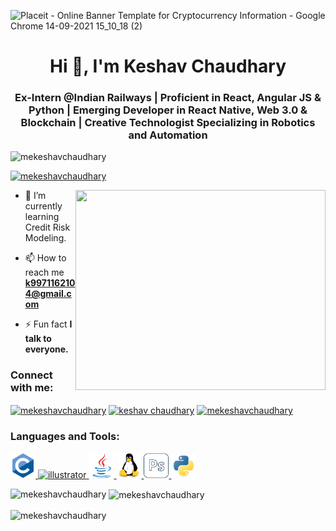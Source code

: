 ![Placeit - Online Banner Template for Cryptocurrency Information - Google Chrome 14-09-2021 15_10_18 (2)](https://user-images.githubusercontent.com/89526270/133236758-16a72bb7-b018-4fea-8f11-492c1b547b8b.png)


<h1 align="center">Hi 👋, I'm Keshav Chaudhary</h1>
<h3 align="center">Ex-Intern @Indian Railways | Proficient in React, Angular JS & Python | Emerging Developer in React Native, Web 3.0 & Blockchain | Creative Technologist Specializing in Robotics and Automation</h3>

<p align="left"> <img src="https://komarev.com/ghpvc/?username=mekeshavchaudhary&label=Profile%20views&color=0e75b6&style=flat" alt="mekeshavchaudhary" /> </p>

<p align="left"> <a href="https://github.com/ryo-ma/github-profile-trophy"><img src="https://github-profile-trophy.vercel.app/?username=mekeshavchaudhary" alt="mekeshavchaudhary" /></a> </p>

<p><img align="right"  src="https://cdn.dribbble.com/users/2646423/screenshots/5507196/computer.gif" width="400" height="320" /></p>

- 🔭 I’m currently learning Credit Risk Modeling.

- 📫 How to reach me **k9971162104@gmail.com**

- ⚡ Fun fact **I talk to everyone.**

<h3 align="left">Connect with me:</h3>
<p align="left">
<a href="https://linkedin.com/in/mekeshavchaudhary" target="blank"><img align="center" src="https://raw.githubusercontent.com/rahuldkjain/github-profile-readme-generator/master/src/images/icons/Social/linked-in-alt.svg" alt="mekeshavchaudhary" height="30" width="40" /></a>
<a href="https://fb.com/keshav chaudhary" target="blank"><img align="center" src="https://raw.githubusercontent.com/rahuldkjain/github-profile-readme-generator/master/src/images/icons/Social/facebook.svg" alt="keshav chaudhary" height="30" width="40" /></a>
<a href="https://instagram.com/mekeshavchaudhary" target="blank"><img align="center" src="https://raw.githubusercontent.com/rahuldkjain/github-profile-readme-generator/master/src/images/icons/Social/instagram.svg" alt="mekeshavchaudhary" height="30" width="40" /></a>
</p>

<h3 align="left">Languages and Tools:</h3>
<p align="left"> <a href="https://www.cprogramming.com/" target="_blank"> <img src="https://raw.githubusercontent.com/devicons/devicon/master/icons/c/c-original.svg" alt="c" width="40" height="40"/> </a> <a href="https://www.adobe.com/in/products/illustrator.html" target="_blank"> <img src="https://www.vectorlogo.zone/logos/adobe_illustrator/adobe_illustrator-icon.svg" alt="illustrator" width="40" height="40"/> </a> <a href="https://www.java.com" target="_blank"> <img src="https://raw.githubusercontent.com/devicons/devicon/master/icons/java/java-original.svg" alt="java" width="40" height="40"/> </a> <a href="https://www.linux.org/" target="_blank"> <img src="https://raw.githubusercontent.com/devicons/devicon/master/icons/linux/linux-original.svg" alt="linux" width="40" height="40"/> </a> <a href="https://www.photoshop.com/en" target="_blank"> <img src="https://raw.githubusercontent.com/devicons/devicon/master/icons/photoshop/photoshop-line.svg" alt="photoshop" width="40" height="40"/> </a> <a href="https://www.python.org" target="_blank"> <img src="https://raw.githubusercontent.com/devicons/devicon/master/icons/python/python-original.svg" alt="python" width="40" height="40"/> </a> </p>

<p><img align="left" src="https://github-readme-stats.vercel.app/api/top-langs?username=mekeshavchaudhary&show_icons=true&locale=en&layout=compact" alt="mekeshavchaudhary" /></p>

<p>&nbsp;<img align="center" src="https://github-readme-stats.vercel.app/api?username=mekeshavchaudhary&show_icons=true&locale=en" alt="mekeshavchaudhary" /></p>

<p><img align="center" src="https://github-readme-streak-stats.herokuapp.com/?user=mekeshavchaudhary&" alt="mekeshavchaudhary" /></p>
